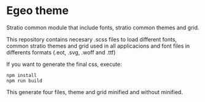 # Egeo theme


Stratio common module that include fonts, stratio common themes and grid.

This repository contains necesary .scss files to load different fonts, common stratio themes and grid used in all applicacions and font files in differents formats (.eot, .svg, .woff and .ttf)

If you want to generate the final css, execute:

```
npm install
npm run build

``` 

This generate four files, theme and grid minified and without minified.